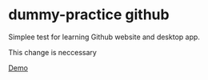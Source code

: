 # dummy-practice github
Simplee test for learning Github website and desktop app.

This change is neccessary

[Demo](https://labiti.github.io/dummy/)